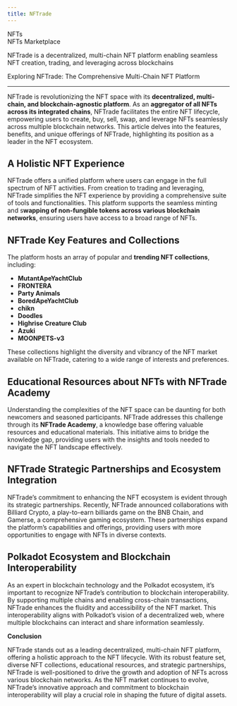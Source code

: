 ```yaml
---
title: NFTrade
---
```

NFTs  
 NFTs Marketplace  

NFTrade is a decentralized, multi-chain NFT platform enabling seamless NFT creation, trading, and leveraging across blockchains


Exploring NFTrade: The Comprehensive Multi-Chain NFT Platform  

----------------------------------------------------------------

NFTrade is revolutionizing the NFT space with its **decentralized, multi-chain, and blockchain-agnostic platform**. As an **aggregator of all NFTs across its integrated chains**, NFTrade facilitates the entire NFT lifecycle, empowering users to create, buy, sell, swap, and leverage NFTs seamlessly across multiple blockchain networks. This article delves into the features, benefits, and unique offerings of NFTrade, highlighting its position as a leader in the NFT ecosystem.

**A Holistic NFT Experience**
-----------------------------

NFTrade offers a unified platform where users can engage in the full spectrum of NFT activities. From creation to trading and leveraging, NFTrade simplifies the NFT experience by providing a comprehensive suite of tools and functionalities. This platform supports the seamless minting and s**wapping of non-fungible tokens across various blockchain networks**, ensuring users have access to a broad range of NFTs.

**NFTrade Key Features and Collections**
----------------------------------------

The platform hosts an array of popular and **trending NFT collections**, including:

- **MutantApeYachtClub**
- **FRONTERA**
- **Party Animals**
- **BoredApeYachtClub**
- **chikn**
- **Doodles**
- **Highrise Creature Club**
- **Azuki**
- **MOONPETS-v3**

These collections highlight the diversity and vibrancy of the NFT market available on NFTrade, catering to a wide range of interests and preferences.

**Educational Resources about NFTs with NFTrade Academy**
---------------------------------------------------------

Understanding the complexities of the NFT space can be daunting for both newcomers and seasoned participants. NFTrade addresses this challenge through its **NFTrade Academy**, a knowledge base offering valuable resources and educational materials. This initiative aims to bridge the knowledge gap, providing users with the insights and tools needed to navigate the NFT landscape effectively.

**NFTrade Strategic Partnerships and Ecosystem Integration**
------------------------------------------------------------

NFTrade’s commitment to enhancing the NFT ecosystem is evident through its strategic partnerships. Recently, NFTrade announced collaborations with Billiard Crypto, a play-to-earn billiards game on the BNB Chain, and Gamerse, a comprehensive gaming ecosystem. These partnerships expand the platform’s capabilities and offerings, providing users with more opportunities to engage with NFTs in diverse contexts.

**Polkadot Ecosystem and Blockchain Interoperability**
------------------------------------------------------

As an expert in blockchain technology and the Polkadot ecosystem, it’s important to recognize NFTrade’s contribution to blockchain interoperability. By supporting multiple chains and enabling cross-chain transactions, NFTrade enhances the fluidity and accessibility of the NFT market. This interoperability aligns with Polkadot’s vision of a decentralized web, where multiple blockchains can interact and share information seamlessly.

**Conclusion**

NFTrade stands out as a leading decentralized, multi-chain NFT platform, offering a holistic approach to the NFT lifecycle. With its robust feature set, diverse NFT collections, educational resources, and strategic partnerships, NFTrade is well-positioned to drive the growth and adoption of NFTs across various blockchain networks. As the NFT market continues to evolve, NFTrade’s innovative approach and commitment to blockchain interoperability will play a crucial role in shaping the future of digital assets.
